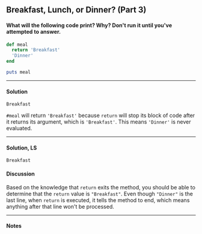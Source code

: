 ## Breakfast, Lunch, or Dinner? (Part 3)
#### What will the following code print? Why? Don't run it until you've attempted to answer.
```ruby
def meal
  return 'Breakfast'
  'Dinner'
end

puts meal
```
___
#### Solution
`Breakfast`

`#meal` will return `'Breakfast'` because `return` will stop its block of code after it returns its argument, which is `'Breakfast'`.  This means `'Dinner'` is never evaluated.
___
#### Solution, LS
`Breakfast`
#### Discussion
Based on the knowledge that `return` exits the method, you should be able to determine that the `return` value is `"Breakfast"`. Even though `"Dinner"` is the last line, when `return` is executed, it tells the method to end, which means anything after that line won't be processed.
___
#### Notes
